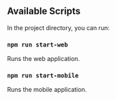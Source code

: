 ## Available Scripts

In the project directory, you can run:

### `npm run start-web`

Runs the web application.

### `npm run start-mobile`
Runs the mobile application.